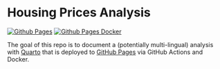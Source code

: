 # Housing Prices Analysis

<!-- badges: start -->
[![Github Pages](https://github.com/dmolitor/housing-prices/actions/workflows/github-pages.yml/badge.svg)](https://github.com/dmolitor/housing-prices/actions/workflows/github-pages.yml)
[![Github Pages Docker](https://github.com/dmolitor/housing-prices/actions/workflows/github-pages-docker.yml/badge.svg)](https://github.com/dmolitor/housing-prices/actions/workflows/github-pages-docker.yml)
<!-- badges: end -->

The goal of this repo is to document a (potentially multi-lingual) analysis
with [Quarto](https://quarto.org/) that is deployed to 
[GitHub Pages](https://dmolitor.com/housing-prices) via GitHub Actions and 
Docker.